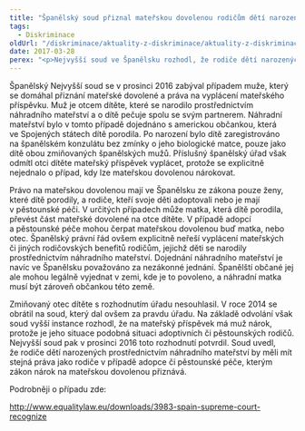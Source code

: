 ```yaml
---
title: "Španělský soud přiznal mateřskou dovolenou rodičům dětí narozených prostřednictvím náhradního mateřství"
tags:
  - Diskriminace
oldUrl: "/diskriminace/aktuality-z-diskriminace/aktuality-z-diskriminace-2017/spanelsky-soud-priznal-materskou-dovolenou-rodicum-deti-narozenych-prostrednictvim-nahr/"
date: 2017-03-28
perex: "<p>Nejvyšší soud ve Španělsku rozhodl, že rodiče dětí narozených prostřednictvím náhradního mateřství mají nárok na mateřskou dovolenou.</p>"
---
```


<!-- imported from the old website -->

<p>Španělský Nejvyšší soud se v prosinci 2016 zabýval případem muže, který se domáhal přiznání mateřské dovolené a práva na vyplácení mateřského příspěvku. Muž je otcem dítěte, které se narodilo prostřednictvím náhradního mateřství a o dítě pečuje spolu se svým partnerem. Náhradní mateřství bylo v tomto případě dojednáno s americkou občankou, která ve Spojených státech dítě porodila. Po narození bylo dítě zaregistrováno na španělském konzulátu bez zmínky o jeho biologické matce, pouze jako dítě obou zmiňovaných španělských mužů. Příslušný španělský úřad však odmítl otci dítěte mateřský příspěvek vyplácet, protože se explicitně nejednalo o případ, kdy lze mateřskou dovolenou nárokovat. <a name="_GoBack"></a></p> <p>Právo na mateřskou dovolenou mají ve Španělsku ze zákona pouze ženy, které dítě porodily, a rodiče, kteří svoje děti adoptovali nebo je mají v pěstounské péči. V určitých případech může matka, která dítě porodila, převést část mateřské dovolené na otce dítěte. V případě adopcí a pěstounské péče mohou čerpat mateřskou dovolenou buď matka, nebo otec. Španělský právní řád ovšem explicitně neřeší vyplácení mateřských či jiných rodičovských benefitů rodičům, jejichž děti se narodily prostřednictvím náhradního mateřství. Dojednání náhradního mateřství je navíc ve Španělsku považováno za nezákonné jednání. Španělští občané jej ale mohou legálně vyjednat v zemi, kde je to povoleno, a náhradní matka musí být zároveň občankou této země. </p> <p>Zmiňovaný otec dítěte s rozhodnutím úřadu nesouhlasil. V roce 2014 se obrátil na soud, který dal ovšem za pravdu úřadu. Na základě odvolání však soud vyšší instance rozhodl, že na mateřský příspěvek má muž nárok, protože je jeho situace podobná situaci adoptivních či pěstounských rodičů. Nejvyšší soud pak v prosinci 2016 toto rozhodnutí potvrdil. Soud uvedl, že rodiče dětí narozených prostřednictvím náhradního mateřství by měli mít stejná práva jako rodiče v případě adopce či pěstounské péče, kterým zákon nárok na mateřskou dovolenou přiznává.</p> <p>Podrobněji o případu zde:</p> <a title="Otevření do nového okna" href="http://www.equalitylaw.eu/downloads/3983-spain-supreme-court-recognize" target="_blank">http://www.equalitylaw.eu/downloads/3983-spain-supreme-court-recognize</a> 

